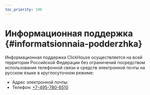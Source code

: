 ```yaml
---
toc_priority: 100
---
```


# Информационная поддержка {#informatsionnaia-podderzhka}

Информационная поддержка ClickHouse осуществляется на всей территории Российской Федерации без ограничений посредством использования телефонной связи и средств электронной почты на русском языке в круглосуточном режиме:

-   Адрес электронной почты: <a class="feedback-email"></a>
-   Телефон: <a href="tel:+74957806510">+7-495-780-6510</a>

